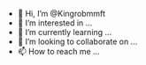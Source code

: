 - 👋 Hi, I’m @Kingrobmmft
- 👀 I’m interested in ...
- 🌱 I’m currently learning ...
- 💞️ I’m looking to collaborate on ...
- 📫 How to reach me ...

<!---
Kingrobmmft/Kingrobmmft is a ✨ special ✨ repository because its `README.md` (this file) appears on your GitHub profile.
You can click the Preview link to take a look at your changes.
--->
